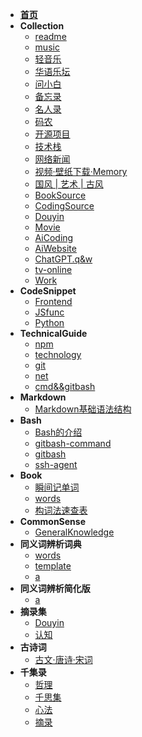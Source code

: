 <!-- docs/_sidebar.md -->
* [**首页**](README)
* **Collection**
  - [readme](Collection/readme)
  - [music](Collection/music)
  - [轻音乐](Collection/轻音乐)
  - [华语乐坛](Collection/华语乐坛)
  - [问小白](Collection/问小白)
  - [备忘录](Collection/备忘录)
  - [名人录](Collection/名人录)
  - [码农](Collection/码农)
  - [开源项目](Collection/开源项目)
  - [技术栈](Collection/技术栈)
  - [网络新闻](Collection/网络新闻)
  - [视频·壁纸下载·Memory](Collection/视频·壁纸下载·Memory)
  - [国风 | 艺术 | 古风](Collection/国风·艺术·古风)
  - [BookSource](Collection/BookSource)
  - [CodingSource](Collection/CodingSource)
  - [Douyin](Collection/Douyin)
  - [Movie](Collection/movie)
  - [AiCoding](Collection/AiCoding)
  - [AiWebsite](Collection/AiWebsite)
  - [ChatGPT.q&w](Collection/ChatGPT.q&w)
  - [tv-online](Collection/tv-online)
  - [Work](Collection/work)
* **CodeSnippet**
  - [Frontend](CodeSnippet/Frontend)
  - [JSfunc](CodeSnippet/JS_func)
  - [Python](CodeSnippet/Python)
* **TechnicalGuide**
  - [npm](TechnicalGuide/npm)
  - [technology](TechnicalGuide/Technology)
  - [git](TechnicalGuide/git)
  - [net](TechnicalGuide/net)
  - [cmd&&gitbash](TechnicalGuide/cmd&&gitbash)
* **Markdown**
  - [Markdown基础语法结构](markdown/01.Markdown的11种基本语法)
* **Bash**
  - [Bash的介绍](bash/001.bash的介绍)
  - [gitbash-command](bash/002.gitbash-command)
  - [gitbash](bash/003.gitbash)
  - [ssh-agent](bash/004.ssh-agent)
* **Book**
  - [瞬间记单词](Book/瞬间记单词)
  - [words](Book/words)
  - [构词法速查表](Book/构词法速查表)
* **CommonSense**
  - [GeneralKnowledge](CommonSense/GeneralKnowledge)
* **同义词辨析词典**
  - [words](同义词辨析词典/words)
  - [template](同义词辨析词典/template)
  - [a](同义词辨析词典/a)
* **同义词辨析简化版**
  - [a](同义词辨析简化版/a)
* **摘录集**
  - [Douyin](摘录集/douyin)
  - [认知](摘录集/认知)
* **古诗词**
  - [古文·唐诗·宋词](古诗词/001.古文)
* **千集录**
  - [哲理](千集录/001.哲理)
  - [千思集](千集录/002.千思集)
  - [心法](千集录/003.心法)
  - [摘录](千集录/004.摘录)
    <!--扩展  -->
<!-- * **古诗词**
    * [唐诗·宋词]
        * [001.蜀道难](古诗词/古文/001.蜀道难)
        * [002.梦游天姥吟留别](古诗词/古文/002.梦游天姥吟留别.md)
        * [003.将进酒](古诗词/古文/003.将进酒.md)
        * [004.宣州谢朓楼饯别校叔云](古诗词/古文/004.宣州谢朓楼饯别校叔云.md)
        * [005.茅屋为秋风所破歌](古诗词/古文/005.茅屋为秋风所破歌.md)
        * [006.兵车行](古诗词/古文/006.兵车行.md)
        * [007.滕王阁序](古诗词/古文/007.滕王阁序.md)
        * [008.劝学](古诗词/古文/008.劝学.md)
        * [009.六国论](古诗词/古文/009.六国论.md)
        * [010.触龙说赵太后](古诗词/古文/010.触龙说赵太后.md)
        * [011.岳阳楼记](古诗词/古文/011.岳阳楼记.md)
        * [012.赤壁赋](古诗词/古文/012.赤壁赋.md) -->
